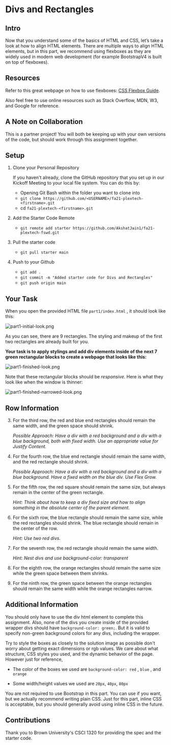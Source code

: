 # Divs and Rectangles

## Intro

Now that you understand some of the basics of HTML and CSS, let’s take a look at how to align HTML elements. There are multiple ways to align HTML elements, but in this part, we recommend using flexboxes as they are widely used in modern web development (for example BootstrapV4 is built on top of flexboxes).

## Resources 

Refer to this great webpage on how to use flexboxes: [CSS Flexbox Guide](https://css-tricks.com/snippets/css/a-guide-to-flexbox/).

Also feel free to use online resources such as Stack Overflow, MDN, W3, and Google for reference.

## A Note on Collaboration

This is a partner project! You will both be keeping up with your own versions of the code, but should work through this assignment together.

## Setup

1. Clone your Personal Repository

    If you haven't already, clone the GitHub repository that you set up in our Kickoff Meeting to your local file system. You can do this by:

    - Opening Git Bash within the folder you want to clone into
    - `git clone https://github.com/<USERNAME>/fa21-plextech-<firstname>.git`
    - cd `fa21-plextech-<firstname>.git`

2. Add the Starter Code Remote

    - `git remote add starter https://github.com/AkshatJain1/fa21-plextech-fswd.git`

3. Pull the starter code
    - `git pull starter main`

4. Push to your Github
    - `git add .`
    - `git commit -m "Added starter code for Divs and Rectangles"`
    - `git push origin main`

## Your Task

When you open the provided HTML file `part1/index.html` , it should look like this:

![part1-initial-look.png](part1-initial-look.png)

As you can see, there are 9 rectangles. The styling and makeup of the first two rectangles are already built for you. 

**Your task is to apply stylings and add div elements inside of the next 7 green rectangular blocks to create a webpage that looks like this:**

![part1-finished-look.png](part1-finished-look.png)

Note that these rectangular blocks should be *responsive*. Here is what they look like when the window is thinner:

![part1-finished-narrowed-look.png](part1-finished-narrowed-look.png)

## Row Information

3. For the third row, the red and blue end rectangles should remain the same width, and the green space should shrink.

    *Possible Approach: Have a div with a red background and a div with a blue background, both with fixed width. Use an appropriate value for Justify Content.*

4. For the fourth row, the blue end rectangle should remain the same width, and the red rectangle should shrink.

    *Possible Approach: Have a div with a red background and a div with a blue background. Have a fixed width on the blue div. Use Flex Grow.*

5. For the fifth row, the red square should remain the same size, but always remain in the center of the green rectangle.

    *Hint: Think about how to keep a div fixed size and how to align something in the absolute center of the parent element.*

6. For the sixth row, the blue rectangle should remain the same size, while the red rectangles should shrink. The blue rectangle should remain in the center of the row.

    *Hint: Use two red divs.*

7. For the seventh row, the red rectangle should remain the same width.

    *Hint: Nest divs and use background-color: transparent*

8. For the eighth row, the orange rectangles should remain the same size while the green space between them shrinks.

9. For the ninth row, the green space between the orange rectangles should remain the same width while the orange rectangles narrow.

## Additional Information

You should only have to use the div html element to complete this assignment. Also, none of the divs you create inside of the provided wrapper divs should have `background-color: green;`. But it is valid to specify non-green background colors for any divs, including the wrapper.

Try to style the boxes as closely to the solution image as possible don't worry about getting exact dimensions or rgb values. We care about what structure, CSS styles you used, and the dynamic behavior of the page. However just for reference,

- The color of the boxes we used are `background-color: red` , `blue` , and `orange`

- Some width/height values we used are `20px`, `40px`, `80px`

You are not required to use Bootstrap in this part. You can use if you want, but we actually recommend writing plain CSS. Just for this part, inline CSS is acceptable, but you should generally avoid using inline CSS in the future.

## Contributions
Thank you to Brown University's CSCI 1320 for providing the spec and the starter code.